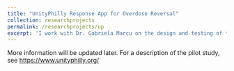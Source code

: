 ```yaml
---
title: "UnityPhilly Response App for Overdose Reversal"
collection: researchprojects
permalink: /researchprojects/up
excerpt: 'I work with Dr. Gabriela Marcu on the design and testing of the UnityPhilly app. The study aims to design a mobile app to support laypersons' responses to overdose incidents in Philadelphia.'
---
```


More information will be updated later. For a description of the pilot study, see <https://www.unityphilly.org/>